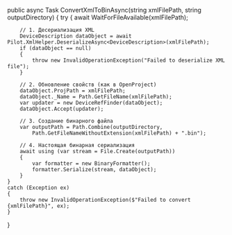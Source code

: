 public async Task ConvertXmlToBinAsync(string xmlFilePath, string outputDirectory)
{
    try
    {
        await WaitForFileAvailable(xmlFilePath);

        // 1. Десериализация XML
        DeviceDescription dataObject = await Pilot.XmlHelper.DeserializeAsync<DeviceDescription>(xmlFilePath);
        if (dataObject == null)
        {
            throw new InvalidOperationException("Failed to deserialize XML file");
        }

        // 2. Обновление свойств (как в OpenProject)
        dataObject.ProjPath = xmlFilePath;
        dataObject._Name = Path.GetFileName(xmlFilePath);
        var updater = new DeviceRefFinder(dataObject);
        dataObject.Accept(updater);

        // 3. Создание бинарного файла
        var outputPath = Path.Combine(outputDirectory, 
            Path.GetFileNameWithoutExtension(xmlFilePath) + ".bin");

        // 4. Настоящая бинарная сериализация
        await using (var stream = File.Create(outputPath))
        {
            var formatter = new BinaryFormatter();
            formatter.Serialize(stream, dataObject);
        }
    }
    catch (Exception ex)
    {
        throw new InvalidOperationException($"Failed to convert {xmlFilePath}", ex);
    }
}
